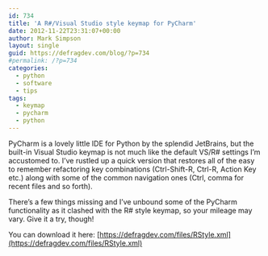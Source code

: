 ```yaml
---
id: 734
title: 'A R#/Visual Studio style keymap for PyCharm'
date: 2012-11-22T23:31:07+00:00
author: Mark Simpson
layout: single
guid: https://defragdev.com/blog/?p=734
#permalink: /?p=734
categories:
  - python
  - software
  - tips
tags:
  - keymap
  - pycharm
  - python
---
```

PyCharm is a lovely little IDE for Python by the splendid JetBrains, but the built-in Visual Studio keymap is not much like the default VS/R# settings I’m accustomed to. I’ve rustled up a quick version that restores all of the easy to remember refactoring key combinations (Ctrl-Shift-R, Ctrl-R, Action Key etc.) along with some of the common navigation ones (Ctrl, comma for recent files and so forth).

There’s a few things missing and I’ve unbound some of the PyCharm functionality as it clashed with the R# style keymap, so your mileage may vary. Give it a try, though!

You can download it here: [https://defragdev.com/files/RStyle.xml](https://defragdev.com/files/RStyle.xml)